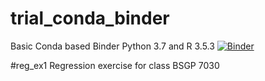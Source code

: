 # trial_conda_binder
Basic Conda based Binder
Python 3.7 and R 3.5.3
[![Binder](https://mybinder.org/badge_logo.svg)](https://mybinder.org/v2/gh/Motilal-Uttarkabat/trial_conda_binder.git/py37_r353)


#reg_ex1
Regression exercise for class BSGP 7030
